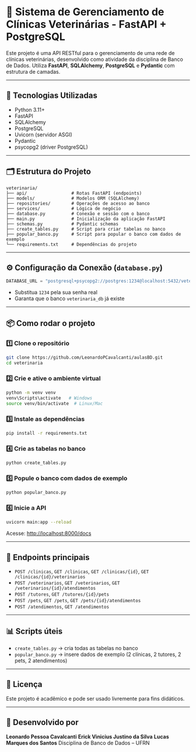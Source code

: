 
# 🐾 Sistema de Gerenciamento de Clínicas Veterinárias - FastAPI + PostgreSQL

Este projeto é uma API RESTful para o gerenciamento de uma rede de clínicas veterinárias, desenvolvido como atividade da disciplina de Banco de Dados. Utiliza **FastAPI**, **SQLAlchemy**, **PostgreSQL** e **Pydantic** com estrutura de camadas.

---

## 🚀 Tecnologias Utilizadas

- Python 3.11+
- FastAPI
- SQLAlchemy
- PostgreSQL
- Uvicorn (servidor ASGI)
- Pydantic
- psycopg2 (driver PostgreSQL)

---

## 🗂️ Estrutura do Projeto

```
veterinaria/
├── api/                 # Rotas FastAPI (endpoints)
├── models/              # Modelos ORM (SQLAlchemy)
├── repositories/        # Operações de acesso ao banco
├── services/            # Lógica de negócio
├── database.py          # Conexão e sessão com o banco
├── main.py              # Inicialização da aplicação FastAPI
├── schemas.py           # Pydantic schemas
├── create_tables.py     # Script para criar tabelas no banco
├── popular_banco.py     # Script para popular o banco com dados de exemplo
└── requirements.txt     # Dependências do projeto
```

---

## ⚙️ Configuração da Conexão (`database.py`)

```python
DATABASE_URL = "postgresql+psycopg2://postgres:1234@localhost:5432/veterinaria_db"
```

- Substitua `1234` pela sua senha real
- Garanta que o banco `veterinaria_db` já existe

---

## 📦 Como rodar o projeto

### 1️⃣ Clone o repositório

```bash
git clone https://github.com/LeonardoPCavalcanti/aulasBD.git
cd veterinaria
```

### 2️⃣ Crie e ative o ambiente virtual

```bash
python -m venv venv
venv\Scripts\activate   # Windows
source venv/bin/activate  # Linux/Mac
```

### 3️⃣ Instale as dependências

```bash
pip install -r requirements.txt
```

### 4️⃣ Crie as tabelas no banco

```bash
python create_tables.py
```

### 5️⃣ Popule o banco com dados de exemplo

```bash
python popular_banco.py
```

### 6️⃣ Inicie a API

```bash
uvicorn main:app --reload
```

Acesse: [http://localhost:8000/docs](http://localhost:8000/docs)

---

## 🧪 Endpoints principais

- `POST /clinicas`, `GET /clinicas`, `GET /clinicas/{id}`, `GET /clinicas/{id}/veterinarios`
- `POST /veterinarios`, `GET /veterinarios`, `GET /veterinarios/{id}/atendimentos`
- `POST /tutores`, `GET /tutores/{id}/pets`
- `POST /pets`, `GET /pets`, `GET /pets/{id}/atendimentos`
- `POST /atendimentos`, `GET /atendimentos`

---

## 📊 Scripts úteis

- `create_tables.py` → cria todas as tabelas no banco
- `popular_banco.py` → insere dados de exemplo (2 clínicas, 2 tutores, 2 pets, 2 atendimentos)

---

## 📑 Licença

Este projeto é acadêmico e pode ser usado livremente para fins didáticos.

---

## 👤 Desenvolvido por

**Leonardo Pessoa Cavalcanti**
**Erick Vinicius Justino da Silva**
**Lucas Marques dos Santos**
Disciplina de Banco de Dados – UFRN 

